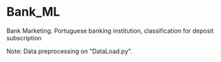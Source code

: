 # Bank_ML
Bank Marketing. Portuguese banking institution, classification for deposit subscription

Note:
Data preprocessing on "DataLoad.py".

